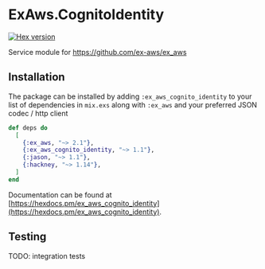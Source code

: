 # ExAws.CognitoIdentity

[![Hex version](https://img.shields.io/hexpm/v/ex_aws_cognito_identity.svg "Hex
version")](https://hex.pm/packages/ex_aws_cognito_identity)

Service module for https://github.com/ex-aws/ex_aws

## Installation

The package can be installed by adding `:ex_aws_cognito_identity` to your list of dependencies in `mix.exs`
along with `:ex_aws` and your preferred JSON codec / http client

```elixir
def deps do
  [
    {:ex_aws, "~> 2.1"},
    {:ex_aws_cognito_identity, "~> 1.1"},
    {:jason, "~> 1.1"},
    {:hackney, "~> 1.14"},
  ]
end
```

Documentation can be found at [https://hexdocs.pm/ex_aws_cognito_identity](https://hexdocs.pm/ex_aws_cognito_identity).

## Testing

TODO: integration tests

